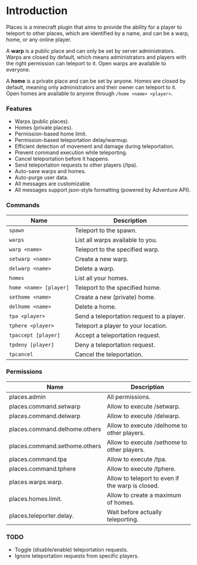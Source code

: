 # Introduction

Places is a minecraft plugin that aims to provide the ability for a
player to teleport to other places, which are identified by a name,
and can be a warp, home, or any online player.

A **warp** is a public place and can only be set by server administrators.
Warps are closed by default, which means administrators and players with
the right permission can teleport to it. Open warps are available to
everyone.

A **home** is a private place and can be set by anyone. Homes are closed
by default, meaning only administrators and their owner can teleport to it.
Open homes are available to anyone through `/home <name> <player>`.

### Features

- Warps (public places).
- Homes (private places).
- Permission-based home limit.
- Permission-based teleportation delay/warmup.
- Efficient detection of movement and damage during teleportation.
- Prevent command execution while teleporting.
- Cancel teleportation before it happens.
- Send teleportation requests to other players (/tpa).
- Auto-save warps and homes.
- Auto-purge user data.
- All messages are customizable.
- All messages support json-style formatting (powered by Adventure API).

### Commands

| Name                   | Description                               |
|------------------------|-------------------------------------------|
| `spawn`                | Teleport to the spawn.                    |
| `warps`                | List all warps available to you.          |
| `warp <name>`          | Teleport to the specified warp.           |
| `setwarp <name>`       | Create a new warp.                        |
| `delwarp <name>`       | Delete a warp.                            |
| `homes`                | List all your homes.                      |
| `home <name> [player]` | Teleport to the specified home.           |
| `sethome <name>`       | Create a new (private) home.              |
| `delhome <name>`       | Delete a home.                            |
| `tpa <player>`         | Send a teleportation request to a player. |
| `tphere <player>`      | Teleport a player to your location.       |
| `tpaccept [player]`    | Accept a teleportation request.           |
| `tpdeny [player]`      | Deny a teleportation request.             |
| `tpcancel`             | Cancel the teleportation.                 |

### Permissions

| Name                              | Description                                             |
|-----------------------------------|---------------------------------------------------------|
| places.admin                      | All permissions.                                        |
| places.command.setwarp            | Allow to execute /setwarp.                              |
| places.command.delwarp            | Allow to execute /delwarp.                              |
| places.command.delhome.others     | Allow to execute /delhome to other players.             |
| places.command.sethome.others     | Allow to execute /sethome to other players.             |
| places.command.tpa                | Allow to execute /tpa.                                  |
| places.command.tphere             | Allow to execute /tphere.                               |
| places.warps.warp.<name>          | Allow to teleport to <name> even if the warp is closed. |
| places.homes.limit.<number>       | Allow to create a maximum of <number> homes.            |
| places.teleporter.delay.<seconds> | Wait <seconds> before actually teleporting.             |

### TODO

- Toggle (disable/enable) teleportation requests.
- Ignore teleportation requests from specific players.